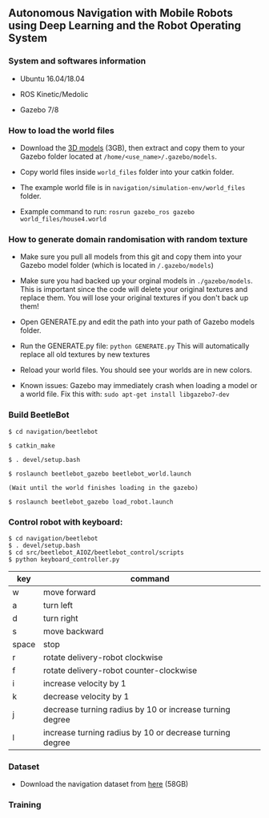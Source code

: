 ## Autonomous Navigation with Mobile Robots using Deep Learning and the Robot Operating System	


### System and softwares information 

- Ubuntu 16.04/18.04

- ROS Kinetic/Medolic

- Gazebo 7/8


### How to load the world files

- Download the [3D models](https://drive.google.com/file/d/1xva5lNi6kNoubPUL0KQ0YvST-ZIC4ml2/view?usp=sharing) (3GB), then extract and copy them to your Gazebo folder located at `/home/<use_name>/.gazebo/models`.

- Copy world files inside `world_files` folder into your catkin folder. 

- The example world file is in `navigation/simulation-env/world_files` folder.

- Example command to run: `rosrun gazebo_ros gazebo world_files/house4.world`


### How to generate domain randomisation with random texture

- Make sure you pull all models from this git and copy them into your Gazebo model folder (which is located in `/.gazebo/models`)

- Make sure you had backed up your orginal models in `./gazebo/models`. This is important since the code will delete your original textures and replace them. You will lose your original textures if you don't back up them! 

- Open GENERATE.py and edit the path into your path of Gazebo models folder. 

- Run the GENERATE.py file: `python GENERATE.py`  This will automatically replace all old textures by new textures 

- Reload your world files. You should see your worlds are in new colors. 

- Known issues: Gazebo may immediately crash when loading a model or a world file. Fix this with: `sudo apt-get install libgazebo7-dev`


### Build BeetleBot
    $ cd navigation/beetlebot

    $ catkin_make

    $ . devel/setup.bash

    $ roslaunch beetlebot_gazebo beetlebot_world.launch

    (Wait until the world finishes loading in the gazebo)

    $ roslaunch beetlebot_gazebo load_robot.launch
    
### Control robot with keyboard:

    $ cd navigation/beetlebot
    $ . devel/setup.bash
    $ cd src/beetlebot_AIOZ/beetlebot_control/scripts
    $ python keyboard_controller.py

key| command|
---|---|
w|move forward
a| turn left|
d| turn right|
s| move backward|
space|stop
r| rotate delivery-robot clockwise
f| rotate delivery-robot counter-clockwise
i| increase velocity by 1
k| decrease velocity by 1
j| decrease turning radius by 10 or increase turning degree
l| increase turning radius by 10 or decrease turning degree

### Dataset
- Download the navigation dataset from [here](https://drive.google.com/file/d/168V_f4a1wo6H-fHTkVQRvxZkthaYfEdH/view?usp=sharing) (58GB)


### Training

